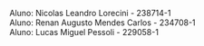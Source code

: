 Aluno: Nicolas Leandro Lorecini - 238714-1
<br>
Aluno: Renan Augusto Mendes Carlos - 234708-1
<br>
Aluno: Lucas Miguel Pessoli - 229058-1
